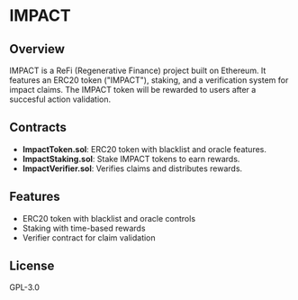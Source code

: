 # IMPACT

## Overview

IMPACT is a ReFi (Regenerative Finance) project built on Ethereum. It features an ERC20 token ("IMPACT"), staking, and a verification system for impact claims.
The IMPACT token will be rewarded to users after a succesful action validation.

## Contracts

- **ImpactToken.sol**: ERC20 token with blacklist and oracle features.
- **ImpactStaking.sol**: Stake IMPACT tokens to earn rewards.
- **ImpactVerifier.sol**: Verifies claims and distributes rewards.

## Features

- ERC20 token with blacklist and oracle controls
- Staking with time-based rewards
- Verifier contract for claim validation

## License

GPL-3.0
